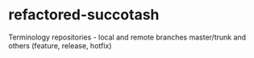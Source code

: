 # refactored-succotash
Terminology repositories - local and remote branches
master/trunk and others (feature, release, hotfix)
